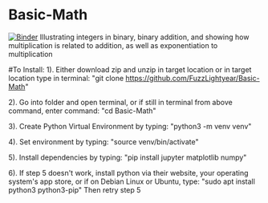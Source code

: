 # Basic-Math
[![Binder](https://mybinder.org/badge_logo.svg)](https://mybinder.org/v2/gh/FuzzLightyear/Basic-Math/main)
Illustrating integers in binary, binary addition, and showing how multiplication is related to addition, as well as exponentiation to multiplication

#To Install:
1). Either download zip and unzip in target location
    or in target location type in terminal:
    "git clone https://github.com/FuzzLightyear/Basic-Math"
    
2). Go into folder and open terminal, 
    or if still in terminal from above command, enter command:
    "cd Basic-Math"
    
3). Create Python Virtual Environment by typing:
    "python3 -m venv venv"
    
4). Set environment by typing:
    "source venv/bin/activate"
    
5). Install dependencies by typing:
    "pip install jupyter matplotlib numpy"
    
6). If step 5 doesn't work, install python via their website, your operating system's app store, or if on Debian Linux or Ubuntu, type:
    "sudo apt install python3 python3-pip"
Then retry step 5
